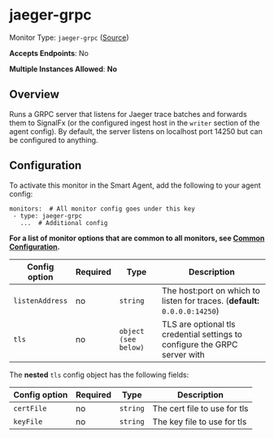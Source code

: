 <!--- GENERATED BY gomplate from scripts/docs/templates/monitor-page.md.tmpl --->

# jaeger-grpc

Monitor Type: `jaeger-grpc` ([Source](https://github.com/signalfx/signalfx-agent/tree/main/pkg/monitors/jaegergrpc))

**Accepts Endpoints**: No

**Multiple Instances Allowed**: **No**

## Overview

Runs a GRPC server that listens for Jaeger trace batches
and forwards them to SignalFx (or the configured ingest host in the
`writer` section of the agent config).  By default, the server listens on
localhost port 14250 but can be configured to anything.


## Configuration

To activate this monitor in the Smart Agent, add the following to your
agent config:

```
monitors:  # All monitor config goes under this key
 - type: jaeger-grpc
   ...  # Additional config
```

**For a list of monitor options that are common to all monitors, see [Common
Configuration](../monitor-config.md#common-configuration).**


| Config option | Required | Type | Description |
| --- | --- | --- | --- |
| `listenAddress` | no | `string` | The host:port on which to listen for traces. (**default:** `0.0.0.0:14250`) |
| `tls` | no | `object (see below)` | TLS are optional tls credential settings to configure the GRPC server with |


The **nested** `tls` config object has the following fields:

| Config option | Required | Type | Description |
| --- | --- | --- | --- |
| `certFile` | no | `string` | The cert file to use for tls |
| `keyFile` | no | `string` | The key file to use for tls |




